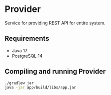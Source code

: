 # Provider

Service for providing REST API for entire system.

## Requirements

* Java 17
* PostgreSQL 14

## Compiling and running Provider

```bash
./gradlew jar
java -jar app/build/libs/app.jar
```